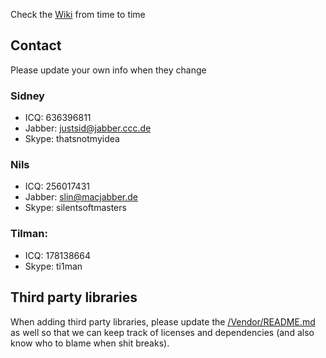 Check the [Wiki](https://github.com/rayne3d/rayne/wiki) from time to time

## Contact
Please update your own info when they change

### Sidney
  * ICQ: 636396811
  * Jabber: justsid@jabber.ccc.de
  * Skype: thatsnotmyidea

### Nils
  * ICQ: 256017431
  * Jabber: slin@macjabber.de
  * Skype: silentsoftmasters

### Tilman:
  * ICQ: 178138664
  * Skype: ti1man

## Third party libraries
When adding third party libraries, please update the [/Vendor/README.md](https://github.com/rayne3d/rayne/blob/master/Vendor/README.md) as well so that we can keep track of licenses and dependencies (and also know who to blame when shit breaks).
